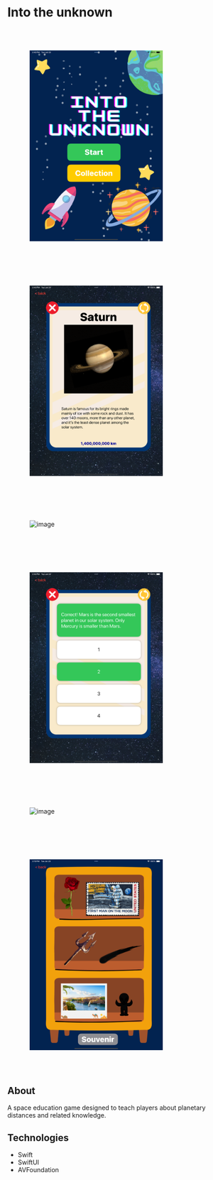 # Into the unknown
<div style="display: flex; flex-wrap: wrap;">
  <img src="images/photo1.png" alt="image" width="300" style="margin: 50px;"/>
  <img src="images/photo2.png" alt="image" width="300" style="margin: 50px;"/>
  <img src="images/photo3.png" alt="image" width="300" style="margin: 50px;"/>
  <img src="images/photo4.png" alt="image" width="300" style="margin: 50px;"/>
  <img src="images/photo5.png" alt="image" width="300" style="margin: 50px;"/>
  <img src="images/photo6.png" alt="image" width="300" style="margin: 50px;"/>
</div>

## About
A space education game designed to teach players about planetary distances and related knowledge.
## Technologies
- Swift
- SwiftUI
- AVFoundation
